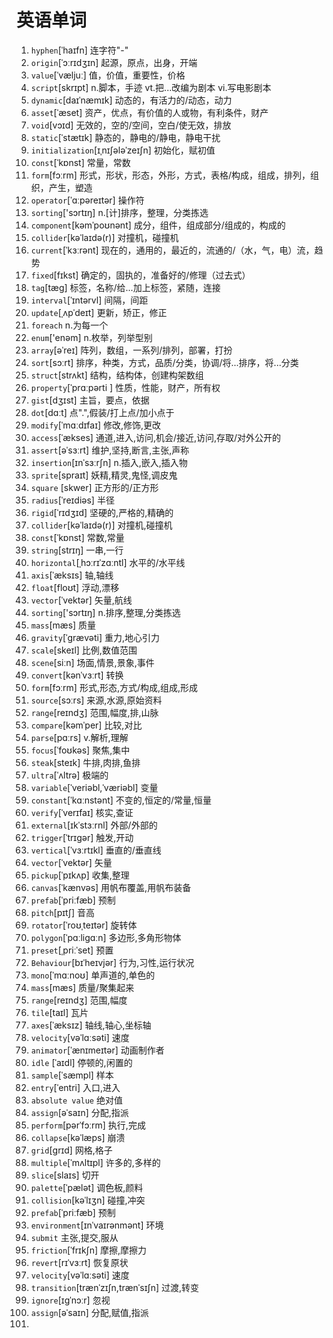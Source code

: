 # 英语单词

1. `hyphen`[ˈhaɪfn]   连字符"-"
2. `origin`[ˈɔːrɪdʒɪn]   起源，原点，出身，开端
3. `value`[ˈvæljuː]   值，价值，重要性，价格
4. `script`[skrɪpt]   n.脚本，手迹  vt.把...改编为剧本  vi.写电影剧本
5. `dynamic`[daɪˈnæmɪk]   动态的，有活力的/动态，动力
6. `asset`[ˈæset]  资产，优点，有价值的人或物，有利条件，财产
7. `void`[vɔɪd]  无效的，空的/空间，空白/使无效，排放
8. `static`[ˈstætɪk]   静态的，静电的/静电，静电干扰
9. `initialization`[ɪˌnɪʃələˈzeɪʃn]   初始化，赋初值
10. `const`[ˈkɒnst]   常量，常数
11. `form`[fɔːrm]   形式，形状，形态，外形，方式，表格/构成，组成，排列，组织，产生，塑造
12. `operator`[ˈɑːpəreɪtər]   操作符
13. `sorting`['sɔrtɪŋ]   n.[计]排序，整理，分类拣选
14. `component`[kəmˈpoʊnənt]  成分，组件，组成部分/组成的，构成的
15. `collider`[kəˈlaɪdə(r)]   对撞机，碰撞机
16. `current`[ˈkɜːrənt]   现在的，通用的，最近的，流通的/（水，气，电）流，趋势
17. `fixed`[fɪkst]   确定的，固执的，准备好的/修理（过去式）
18. `tag`[tæɡ]   标签，名称/给...加上标签，紧随，连接
19. `interval`[ˈɪntərvl]   间隔，间距
20. `update`[ˌʌpˈdeɪt]   更新，矫正，修正
21. `foreach`  n.为每一个
22. `enum`['enəm]   n.枚举，列举型别
23. `array`[əˈreɪ]   阵列，数组，一系列/排列，部署，打扮
24. `sort`[sɔːrt]   排序，种类，方式，品质/分类，协调/将...排序，将...分类
25. `struct`[strʌkt]   结构，结构体，创建构架数组
26. `property`[ˈprɑːpərti ] 性质，性能，财产，所有权
27. `gist`[dʒɪst]   主旨，要点，依据
28. `dot`[dɑːt] 点".",假装/打上点/加小点于
29. `modify`[ˈmɑːdɪfaɪ]   修改,修饰,更改
30. `access`[ˈækses]   通道,进入,访问,机会/接近,访问,存取/对外公开的
31. `assert`[əˈsɜːrt]   维护,坚持,断言,主张,声称
32. `insertion`[ɪnˈsɜːrʃn]   n.插入,嵌入,插入物
33. `sprite`[spraɪt]   妖精,精灵,鬼怪,调皮鬼
34. `square` [skwer]   正方形的/正方形
35. `radius`[ˈreɪdiəs]   半径
36. `rigid`[ˈrɪdʒɪd]   坚硬的,严格的,精确的
37. `collider`[kəˈlaɪdə(r)]   对撞机,碰撞机
38. `const`[ˈkɒnst]   常数,常量
39. `string`[strɪŋ]   一串,一行
40. `horizontal`[ˌhɔːrɪˈzɑːntl]   水平的/水平线
41. `axis`[ˈæksɪs]   轴,轴线
42. `float`[floʊt]   浮动,漂移
43. `vector`[ˈvektər]   矢量,航线
44. `sorting`['sɔrtɪŋ]   n.排序,整理,分类拣选
45. `mass`[mæs]   质量
46. `gravity`[ˈɡrævəti]   重力,地心引力
47. `scale`[skeɪl]   比例,数值范围
48. `scene`[siːn]   场面,情景,景象,事件
49. `convert`[kənˈvɜːrt]  转换
50. `form`[fɔːrm]   形式,形态,方式/构成,组成,形成
51. `source`[sɔːrs] 来源,水源,原始资料
52. `range`[reɪndʒ]   范围,幅度,排,山脉
53. `compare`[kəmˈper]   比较,对比
54. `parse`[pɑːrs]   v.解析,理解
55. `focus`[ˈfoʊkəs]   聚焦,集中
56. `steak`[steɪk]   牛排,肉排,鱼排
57. `ultra`[ˈʌltrə]   极端的
58. `variable`[ˈveriəbl,ˈværiəbl]   变量
59. `constant`[ˈkɑːnstənt]   不变的,恒定的/常量,恒量
60. `verify`[ˈverɪfaɪ]   核实,查证
61. `external`[ɪkˈstɜːrnl]    外部/外部的
62. `trigger`[ˈtrɪɡər]  触发,开动
63. `vertical`[ˈvɜːrtɪkl]   垂直的/垂直线
64. `vector`[ˈvektər]   矢量
65. `pickup`[ˈpɪkʌp]   收集,整理
66. `canvas`[ˈkænvəs]   用帆布覆盖,用帆布装备
67. `prefab`[ˈpriːfæb]   预制
68. `pitch`[pɪtʃ]   音高
69. `rotator`[ˈroʊˌteɪtər]   旋转体
70. `polygon`[ˈpɑːliɡɑːn]   多边形,多角形物体
71. `preset`[ˌpriːˈset]   预置
72. `Behaviour`[bɪˈheɪvjər]  行为,习性,运行状况
73. `mono`[ˈmɑːnoʊ]   单声道的,单色的
74. `mass`[mæs]  质量/聚集起来
75. `range`[reɪndʒ]   范围,幅度
76. `tile`[taɪl]   瓦片
77. `axes`[ˈæksɪz]   轴线,轴心,坐标轴
78. `velocity`[vəˈlɑːsəti]   速度
79. `animator`[ˈænɪmeɪtər]   动画制作者
80. `idle` [ˈaɪdl]   停顿的,闲置的
81. `sample`[ˈsæmpl]   样本
82. `entry`[ˈentri]   入口,进入
83. `absolute value`  绝对值
84. `assign`[əˈsaɪn]   分配,指派
85. `perform`[pərˈfɔːrm]   执行,完成
86. `collapse`[kəˈlæps]   崩溃
87. `grid`[ɡrɪd]   网格,格子
88. `multiple`[ˈmʌltɪpl]   许多的,多样的
89. `slice`[slaɪs]   切开
90. `palette`[ˈpælət]   调色板,颜料
91. `collision`[kəˈlɪʒn]   碰撞,冲突
92. `prefab`[ˈpriːfæb]   预制
93. `environment`[ɪnˈvaɪrənmənt]   环境
94. `submit`  主张,提交,服从
95. `friction`[ˈfrɪkʃn]   摩擦,摩擦力
96. `revert`[rɪˈvɜːrt]   恢复原状
97. `velocity`[vəˈlɑːsəti]   速度
98. `transition`[trænˈzɪʃn,trænˈsɪʃn]  过渡,转变
99. `ignore`[ɪɡˈnɔːr]   忽视
100. `assign`[əˈsaɪn]   分配,赋值,指派
101. 


